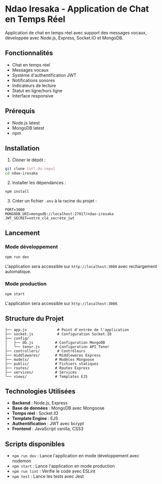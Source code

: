 # Ndao Iresaka - Application de Chat en Temps Réel

Application de chat en temps réel avec support des messages vocaux, développée avec Node.js, Express, Socket.IO et MongoDB.

## Fonctionnalités

- Chat en temps réel
- Messages vocaux
- Système d'authentification JWT
- Notifications sonores
- Indicateurs de lecture
- Statut en ligne/hors ligne
- Interface responsive

## Prérequis

- Node.js latest
- MongoDB latest
- npm 

## Installation

1. Cloner le dépôt :
```bash
git clone [url-du-repo]
cd ndao-iresaka
```

2. Installer les dépendances :
```bash
npm install
```

3. Créer un fichier `.env` à la racine du projet :
```env
PORT=3000
MONGODB_URI=mongodb://localhost:27017/ndao-iresaka
JWT_SECRET=votre_clé_secrète_jwt
```

## Lancement

### Mode développement
```bash
npm run dev
```
L'application sera accessible sur `http://localhost:3000` avec rechargement automatique.

### Mode production
```bash
npm start
```
L'application sera accessible sur `http://localhost:3000`.

## Structure du Projet

```
├── app.js              # Point d'entrée de l'application
├── socket.js           # Configuration Socket.IO
├── config/            
│   ├── db.js          # Configuration MongoDB
│   └── tenor.js       # Configuration API Tenor
├── controllers/        # Contrôleurs
├── middlewares/       # Middlewares Express
├── models/            # Modèles Mongoose
├── public/            # Fichiers statiques
├── routes/            # Routes Express
├── services/          # Services
└── views/             # Templates EJS
```

## Technologies Utilisées

- **Backend** : Node.js, Express
- **Base de données** : MongoDB avec Mongoose
- **Temps réel** : Socket.IO
- **Template Engine** : EJS
- **Authentification** : JWT avec bcrypt
- **Frontend** : JavaScript vanilla, CSS3

## Scripts disponibles

- `npm run dev` : Lance l'application en mode développement avec nodemon
- `npm start` : Lance l'application en mode production
- `npm run lint` : Vérifie le code avec ESLint
- `npm test` : Lance les tests avec Jest
